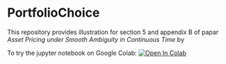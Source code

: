 # PortfolioChoice

This repository provides illustration for section 5 and appendix B of papar *Asset Pricing under Smooth Ambiguity in Continuous Time* by 



To try the jupyter notebook on Google Colab:
[![Open In Colab](https://colab.research.google.com/assets/colab-badge.svg)](https://colab.research.google.com/github/SuriChen1028/PortfolioChoice/blob/main/PortfolioSolution.ipynb)